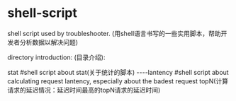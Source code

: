 shell-script
============

shell script used by troubleshooter.
(用shell语言书写的一些实用脚本，帮助开发者分析数据以解决问题)

directory introduction:
(目录介绍):

stat    #shell script about stat(关于统计的脚本)
    ----lantency    #shell script about calculating request lantency, especially about the badest request topN(计算请求的延迟情况：延迟时间最高的topN请求的延迟时间)

